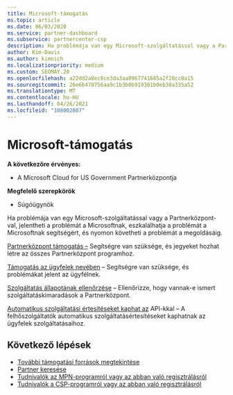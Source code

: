 ```yaml
---
title: Microsoft-támogatás
ms.topic: article
ms.date: 06/03/2020
ms.service: partner-dashboard
ms.subservice: partnercenter-csp
description: Ha problémája van egy Microsoft-szolgáltatással vagy a Partnerközpont, eszkalálhatja a Microsoftot segítségért, és nyomon követheti a problémát, amíg meg nem oldódik.
author: Kim-Davis
ms.author: kimnich
ms.localizationpriority: medium
ms.custom: SEOMAY.20
ms.openlocfilehash: a22dd2a8ec8ce3da3aa0967741685a2f28cc0a15
ms.sourcegitcommit: 26e6b470756aa9c1b3b0b919301b0eb38a335a52
ms.translationtype: MT
ms.contentlocale: hu-HU
ms.lasthandoff: 04/26/2021
ms.locfileid: "108002807"
---
```

# <a name="support-from-microsoft"></a>Microsoft-támogatás

**A következőre érvényes:**

- A Microsoft Cloud for US Government Partnerközpontja

**Megfelelő szerepkörök**

- Súgóügynök

Ha problémája van egy Microsoft-szolgáltatással vagy a Partnerközpont-val, jelentheti a problémát a Microsoftnak, eszkalálhatja a problémát a Microsoftnak segítségért, és nyomon követheti a problémát a megoldásáig.

[Partnerközpont támogatás –](report-problems-with-partner-center.md) Segítségre van szüksége, és jegyeket hozhat létre az összes Partnerközpont programhoz.

[Támogatás az ügyfelek nevében](report-problems-on-behalf-of-a-customer.md) – Segítségre van szüksége, és problémákat jelent az ügyfélnek.

[Szolgáltatás állapotának ellenőrzése](check-service-health.md) – Ellenőrizze, hogy vannak-e ismert szolgáltatáskimaradások a Partnerközpont.

[Automatikus szolgáltatási értesítéseket kaphat az](get-automated-service-notifications-with-our-apis.md) API-kkal – A felhőszolgáltatók automatikus szolgáltatásértesítéseket kaphatnak az ügyfelek szolgáltatásaihoz.

## <a name="next-steps"></a>Következő lépések

- [További támogatási források megtekintése](https://partner.microsoft.com/support/?stage=1)
- [Partner keresése](find-a-partner.md)
- [Tudnivalók az MPN-programról vagy az abban való regisztrálásról](https://partner.microsoft.com/membership)
- [Tudnivalók a CSP-programról vagy az abban való regisztrálásról](https://partner.microsoft.com/membership/cloud-solution-provider)
